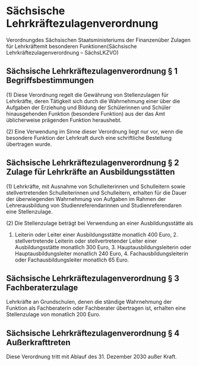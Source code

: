# Sächsische Lehrkräftezulagenverordnung

Verordnungdes Sächsischen Staatsministeriums der Finanzenüber Zulagen für Lehrkräftemit besonderen Funktionen(Sächsische Lehrkräftezulagenverordnung – SächsLKZVO)

## Sächsische Lehrkräftezulagenverordnung § 1 Begriffsbestimmungen

(1) Diese Verordnung regelt die Gewährung von Stellenzulagen für Lehrkräfte, deren Tätigkeit sich durch die Wahrnehmung einer über die Aufgaben der Erziehung und Bildung der Schülerinnen und Schüler hinausgehenden Funktion (besondere Funktion) aus der das Amt üblicherweise prägenden Funktion heraushebt.

(2) Eine Verwendung im Sinne dieser Verordnung liegt nur vor, wenn die besondere Funktion der Lehrkraft durch eine schriftliche Bestellung übertragen wurde.


## Sächsische Lehrkräftezulagenverordnung § 2 Zulage für Lehrkräfte an Ausbildungsstätten

(1) Lehrkräfte, mit Ausnahme von Schulleiterinnen und Schulleitern sowie stellvertretenden Schulleiterinnen und Schulleitern, erhalten für die Dauer der überwiegenden Wahrnehmung von Aufgaben im Rahmen der Lehrerausbildung von Studienreferendarinnen und Studienreferendaren eine Stellenzulage.

(2) Die Stellenzulage beträgt bei Verwendung an einer Ausbildungsstätte als

1. Leiterin oder Leiter einer Ausbildungsstätte monatlich 400 Euro, 2. stellvertretende Leiterin oder stellvertretender Leiter einer Ausbildungsstätte monatlich 300 Euro, 3. Hauptausbildungsleiterin oder Hauptausbildungsleiter monatlich 240 Euro, 4. Fachausbildungsleiterin oder Fachausbildungsleiter monatlich 65 Euro. 
## Sächsische Lehrkräftezulagenverordnung § 3 Fachberaterzulage

Lehrkräfte an Grundschulen, denen die ständige Wahrnehmung der Funktion als Fachberaterin oder Fachberater übertragen ist, erhalten eine Stellenzulage von monatlich 200 Euro.


## Sächsische Lehrkräftezulagenverordnung § 4 Außerkrafttreten

Diese Verordnung tritt mit Ablauf des 31. Dezember 2030 außer Kraft.


